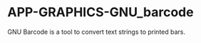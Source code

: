 APP-GRAPHICS-GNU_barcode
========================

GNU Barcode is a tool to convert text strings to printed bars.
